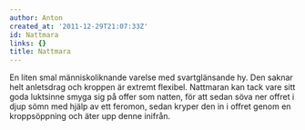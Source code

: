 ```yaml
---
author: Anton
created_at: '2011-12-29T21:07:33Z'
id: Nattmara
links: {}
title: Nattmara
---
```


En liten smal människoliknande varelse med svartglänsande hy. Den saknar helt anletsdrag och kroppen
är extremt flexibel. Nattmaran kan tack vare sitt goda luktsinne smyga sig på offer som natten, för
att sedan söva ner offret i djup sömn med hjälp av ett feromon, sedan kryper den in i offret genom
en kroppsöppning och äter upp denne inifrån.
